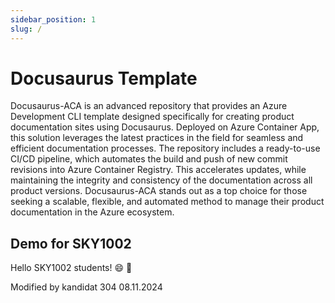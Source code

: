 ```yaml
---
sidebar_position: 1
slug: /
---
```


# Docusaurus Template

Docusaurus-ACA is an advanced repository that provides an Azure Development CLI template designed specifically for creating product documentation sites using Docusaurus. Deployed on Azure Container App, this solution leverages the latest practices in the field for seamless and efficient documentation processes. The repository includes a ready-to-use CI/CD pipeline, which automates the build and push of new commit revisions into Azure Container Registry. This accelerates updates, while maintaining the integrity and consistency of the documentation across all product versions. Docusaurus-ACA stands out as a top choice for those seeking a scalable, flexible, and automated method to manage their product documentation in the Azure ecosystem.

## Demo for SKY1002

Hello SKY1002 students! :smile: :raised_hands:

Modified by kandidat 304 08.11.2024